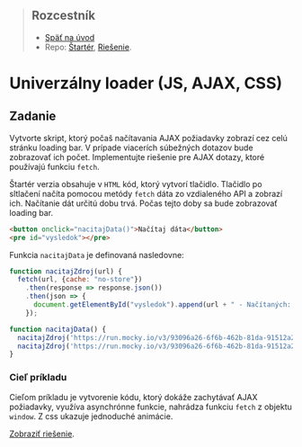 <div class="hidden">

>  ## Rozcestník
> - [Späť na úvod](../../README.md)
> - Repo: [Štartér](/../../tree/main/js-a-css/univerzal-loader), [Riešenie](/../../tree/solution/js-a-css/univerzal-loader).
</div>

# Univerzálny loader (JS, AJAX, CSS)

## Zadanie 
Vytvorte skript, ktorý počaš načítavania AJAX požiadavky zobrazí cez celú stránku loading bar. V prípade viacerích súbežných dotazov bude zobrazovať ich počet.
Implementujte riešenie pre AJAX dotazy, ktoré používajú funkciu `fetch`. 

Štartér verzia obsahuje v `HTML` kód, ktorý vytvorí tlačidlo. Tlačidlo po sltlačení načíta pomocou metódy `fetch` dáta zo vzdialeného API a zobrazí ich. Načítanie dát určitú dobu trvá. Počas tejto doby sa bude zobrazovať loading bar.

```html
<button onclick="nacitajData()">Načítaj dáta</button>
<pre id="vysledok"></pre>
```

Funkcia `nacitajData` je definovaná nasledovne:

```javascript
function nacitajZdroj(url) {
  fetch(url, {cache: "no-store"})
    .then(response => response.json())
    .then(json => {
      document.getElementById("vysledok").append(url + " - Načítaných: " + json.length + " záznamov\n");
    });

function nacitajData() {
  nacitajZdroj('https://run.mocky.io/v3/93096a26-6f6b-462b-81da-91512a2c4888?mocky-delay=2500ms');
  nacitajZdroj('https://run.mocky.io/v3/93096a26-6f6b-462b-81da-91512a2c4888?mocky-delay=4000ms');
}
```

### Cieľ príkladu
Cieľom príkladu je vytvorenie kódu, ktorý dokáže zachytávať AJAX požiadavky, využíva asynchrónne funkcie, nahrádza funkciu `fetch` z objektu `window`. Z css ukazuje jednoduché animácie.

<div class="hidden">

[Zobraziť riešenie](riesenie.md).
</div>